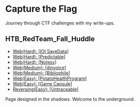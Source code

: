 <link rel="stylesheet" type="text/css" href="/assets/css/ctf-style.css">

<div class="header">
  <h1>Capture the Flag</h1>
  <p>Journey through CTF challenges with my write-ups.</p>
</div>

<div class="ctf-links">
  <h2>HTB_RedTeam_Fall_Huddle</h2>
  <ul>
    <li><a href="/ctf/web/ioi-savedata">Web(Hard): [IOI SaveData]</a></li>
    <li><a href="/ctf/web/predictable">Web(Hard): [Predictable]</a></li>
    <li><a href="/ctf/web/notesy">Web(Hard): [Notesy]</a></li>
    <li><a href="/ctf/web/dinvoice">Web(Medium): [dinvoice]</a></li>
    <li><a href="/ctf/web/bibliophile">Web(Medium): [Bibliophile]</a></li>
    <li><a href="/ctf/web/PotatoHealthProgram">Web(Easy): [PotatoHealthProgram]</a></li>
    <li><a href="/ctf/web/game-capsule">Web(Easy): [Game Capsule]</a></li>
    <li><a href="/ctf/reversing/untraceable">Reversing(Easy): [Untraceable]</a></li>
  </ul>
</div>

<div class="footer">
  <p>Page designed in the shadows. Welcome to the underground.</p>
</div>

